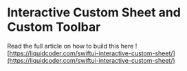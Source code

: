 # Interactive Custom Sheet and  Custom Toolbar

Read the full article on how to build this here ![https://liquidcoder.com/swiftui-interactive-custom-sheet/](https://liquidcoder.com/swiftui-interactive-custom-sheet/)